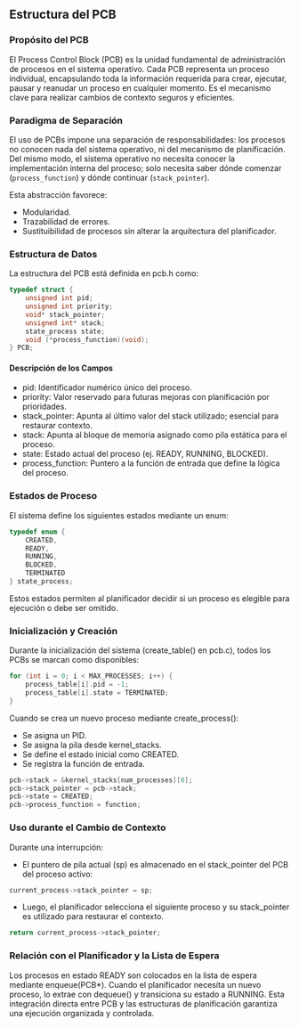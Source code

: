 ## Estructura del PCB

### Propósito del PCB

El Process Control Block (PCB) es la unidad fundamental de administración de procesos en el sistema operativo. Cada PCB representa un proceso individual, encapsulando toda la información requerida para crear, ejecutar, pausar y reanudar un proceso en cualquier momento. Es el mecanismo clave para realizar cambios de contexto seguros y eficientes.

### Paradigma de Separación

El uso de PCBs impone una separación de responsabilidades: los procesos no conocen nada del sistema operativo, ni del mecanismo de planificación. Del mismo modo, el sistema operativo no necesita conocer la implementación interna del proceso; solo necesita saber dónde comenzar (`process_function`) y dónde continuar (`stack_pointer`).

Esta abstracción favorece:

* Modularidad.
* Trazabilidad de errores.
* Sustituibilidad de procesos sin alterar la arquitectura del planificador.




### Estructura de Datos

La estructura del PCB está definida en pcb.h como:

```c
typedef struct {
    unsigned int pid;
    unsigned int priority;
    void* stack_pointer;
    unsigned int* stack;
    state_process state;
    void (*process_function)(void);
} PCB;
```

#### Descripción de los Campos

* pid: Identificador numérico único del proceso.
* priority: Valor reservado para futuras mejoras con planificación por prioridades.
* stack_pointer: Apunta al último valor del stack utilizado; esencial para restaurar contexto.
* stack: Apunta al bloque de memoria asignado como pila estática para el proceso.
* state: Estado actual del proceso (ej. READY, RUNNING, BLOCKED).
* process_function: Puntero a la función de entrada que define la lógica del proceso.



### Estados de Proceso

El sistema define los siguientes estados mediante un enum:

```c
typedef enum {
    CREATED,
    READY,
    RUNNING,
    BLOCKED,
    TERMINATED
} state_process;
```

Estos estados permiten al planificador decidir si un proceso es elegible para ejecución o debe ser omitido.

### Inicialización y Creación

Durante la inicialización del sistema (create_table() en pcb.c), todos los PCBs se marcan como disponibles:

```c
for (int i = 0; i < MAX_PROCESSES; i++) {
    process_table[i].pid = -1;
    process_table[i].state = TERMINATED;
}
```

Cuando se crea un nuevo proceso mediante create_process():

* Se asigna un PID.
* Se asigna la pila desde kernel_stacks.
* Se define el estado inicial como CREATED.
* Se registra la función de entrada.

```c
pcb->stack = &kernel_stacks[num_processes][0];
pcb->stack_pointer = pcb->stack;
pcb->state = CREATED;
pcb->process_function = function;
```

### Uso durante el Cambio de Contexto

Durante una interrupción:

* El puntero de pila actual (sp) es almacenado en el stack_pointer del PCB del proceso activo:

```c
current_process->stack_pointer = sp;
```

* Luego, el planificador selecciona el siguiente proceso y su stack_pointer es utilizado para restaurar el contexto.

```c
return current_process->stack_pointer;
```

### Relación con el Planificador y la Lista de Espera

Los procesos en estado READY son colocados en la lista de espera mediante enqueue(PCB*). Cuando el planificador necesita un nuevo proceso, lo extrae con dequeue() y transiciona su estado a RUNNING. Esta integración directa entre PCB y las estructuras de planificación garantiza una ejecución organizada y controlada.



